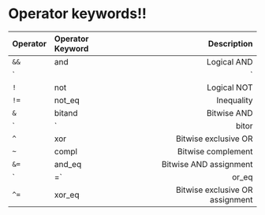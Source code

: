 # Operator keywords!!

| Operator | Operator Keyword | Description |
|:---------|:-----------------|------------:|
| `&&`     | and              | Logical AND |
| `||`     | or               | Logical OR |
| `!`      | not              | Logical NOT |
| `!=`     | not_eq           | Inequality |
| `&`      | bitand           | Bitwise AND |
| `|`      | bitor            | Bitwise inclusive OR |
| `^`      | xor              | Bitwise exclusive OR |
| `~`      | compl            | Bitwise complement |
| `&=`     | and_eq           | Bitwise AND assignment |
| `|=`     | or_eq            | Bitwise inclusive OR assignment |
| `^=`     | xor_eq           | Bitwise exclusive OR assignment |
